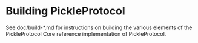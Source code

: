 Building PickleProtocol
================

See doc/build-*.md for instructions on building the various
elements of the PickleProtocol Core reference implementation of PickleProtocol.
